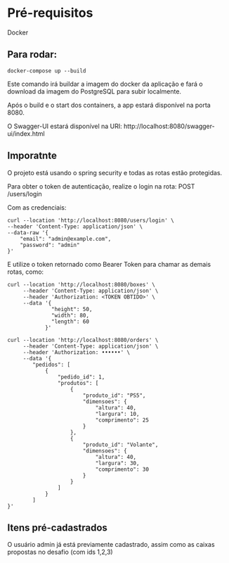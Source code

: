 # Pré-requisitos

Docker

## Para rodar:

```shell
docker-compose up --build
```

Este comando irá buildar a imagem do docker da aplicação e fará o download da imagem do PostgreSQL para subir localmente.

Após o build e o start dos containers, a app estará disponível na porta 8080.

O Swagger-UI estará disponível na URI: http://localhost:8080/swagger-ui/index.html


## Imporatnte

O projeto está usando o spring security e todas as rotas estão protegidas.

Para obter o token de autenticação, realize o login na rota: POST /users/login

Com as credenciais: 
```shell
curl --location 'http://localhost:8080/users/login' \
--header 'Content-Type: application/json' \
--data-raw '{
    "email": "admin@example.com",
    "password": "admin"
}'
```

E utilize o token retornado como Bearer Token para chamar as demais rotas, como:

```shell
curl --location 'http://localhost:8080/boxes' \
     --header 'Content-Type: application/json' \
     --header 'Authorization: <TOKEN OBTIDO>' \
     --data '{
              "height": 50,
              "width": 80,
              "length": 60
            }'
```

```shell
curl --location 'http://localhost:8080/orders' \
     --header 'Content-Type: application/json' \
     --header 'Authorization: ••••••' \
     --data '{
        "pedidos": [
            {
                "pedido_id": 1,
                "produtos": [
                    {
                        "produto_id": "PS5",
                        "dimensoes": {
                            "altura": 40,
                            "largura": 10,
                            "comprimento": 25
                        }
                    },
                    {
                        "produto_id": "Volante",
                        "dimensoes": {
                            "altura": 40,
                            "largura": 30,
                            "comprimento": 30
                        }
                    }
                ]
            }
        ]
}'
```


## Itens pré-cadastrados

O usuário admin já está previamente cadastrado, assim como as caixas propostas no desafio (com ids 1,2,3)